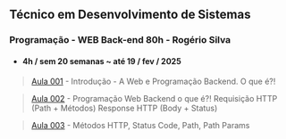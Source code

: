 ## Técnico em Desenvolvimento de Sistemas
### Programação - WEB Back-end 80h - Rogério Silva
- #### 4h / sem 20 semanas ~ até 19 / fev / 2025

> [Aula 001](/terceiro-periodo/pwb/2024-10-02/001.md) - Introdução - A Web e Programação Backend. O que é?!

> [Aula 002](/terceiro-periodo/pwb/2024-10-07/) - Programação Web Backend o que é?! Requisição HTTP (Path + Métodos) Response HTTP (Body + Status)

> [Aula 003](/terceiro-periodo/pwb/2024-10-09/) - Métodos HTTP, Status Code, Path, Path Params
